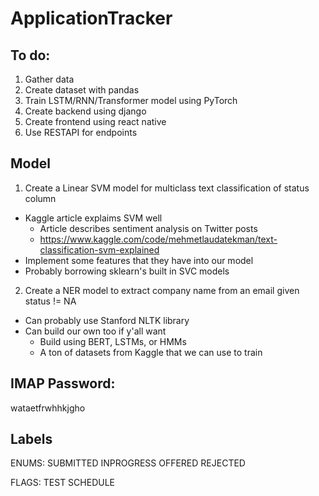 # ApplicationTracker

## To do:
1. Gather data
2. Create dataset with pandas
3. Train LSTM/RNN/Transformer model using PyTorch
4. Create backend using django
5. Create frontend using react native
6. Use RESTAPI for endpoints

## Model
1. Create a Linear SVM model for multiclass text classification of status column
- Kaggle article explaims SVM well
  - Article describes sentiment analysis on Twitter posts
  - https://www.kaggle.com/code/mehmetlaudatekman/text-classification-svm-explained
- Implement some features that they have into our model
- Probably borrowing sklearn's built in SVC models
2. Create a NER model to extract company name from an email given status != NA
- Can probably use Stanford NLTK library
- Can build our own too if y'all want
  - Build using BERT, LSTMs, or HMMs
  - A ton of datasets from Kaggle that we can use to train

## IMAP Password: 
wataetfrwhhkjgho

## Labels
ENUMS:
SUBMITTED
INPROGRESS
OFFERED
REJECTED

FLAGS:
TEST
SCHEDULE